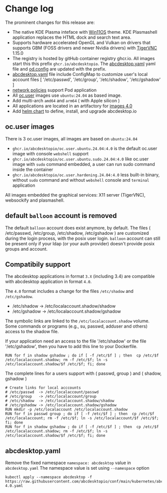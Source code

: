 # Change log


The prominent changes for this release are:

* The native KDE Plasma inteface with [Win11OS](https://github.com/yeyushengfan258/Win11OS-kde) theme. KDE Plasmashell application replaces the HTML dock and search text area. 
* Supports hardware accelerated OpenGL and Vulkan on drivers that supports GBM (FOSS drivers and newer Nvidia drivers) with [TigerVNC](https://github.com/TigerVNC/) 1.15.0
* The registry is hosted by gitHub container registry ghcr.io. All images start this this prefix ```ghcr.io/abcdesktopio```. The [abcdesktop.yaml](https://github.com/abcdesktopio/conf/blob/main/kubernetes/abcdesktop-4.0.yaml) yaml file and [od.config](https://github.com/abcdesktopio/conf/blob/main/reference/od.config.4.0) are updated with the prefix.
* [abcdesktop.yaml](https://github.com/abcdesktopio/conf/blob/main/kubernetes/abcdesktop-4.0.yaml) file include ConfigMap to customize user's local account files [ '/etc/passwd', '/etc/group', '/etc/shadow', '/etc/gshadow' ]
* [network policies](https://github.com/abcdesktopio/conf/blob/main/kubernetes/netpol-default-4.0.yaml) support Pod application
* All [oc.user](https://raw.githubusercontent.com/abcdesktopio/oc.user/refs/heads/4.0/Dockerfile.ubuntu) images use ```ubuntu:24.04``` as based image.
* Add multi-arch `amd64` and `arm64` ( with Apple silicon )
* All applications are located in an artifactory for [images 4.0](https://github.com/abcdesktopio/images/tree/main/artifact/4.0)
* Add [helm chart](https://github.com/abcdesktopio/helm) to define, install, and upgrade abcdesktop.io 

## oc.user images

There is 3 oc.user images, all images are based on `ubuntu:24.04` 

- `ghcr.io/abcdesktopio/oc.user.ubuntu.24.04:4.0` is the default oc.user image with console `webshell` support 
- `ghcr.io/abcdesktopio/oc.user.ubuntu.sudo.24.04:4.0` like oc.user image with `sudo` command embedded, a user can run sudo command inside the container
- `ghcr.io/abcdesktopio/oc.user.hardening.24.04:4.0` less built-in binary, without `sudo` command and without `webshell` console and `terminal` application

All images embedded the graphical services: X11 server (TigerVNC), websockify and plasmashell.


## default `balloon` account is removed

The default `balloon` account does exist anymore, by default. 
The files ( /etc/passwd, /etc/group, /etc/shadow, /etc/gshadow ) are customized during the login process, with the posix user login.
`balloon` account can still be present only if your ldap (or your auth provider) doesn't provide posix groups and account. 

## Compatibily support

The abcdesktop applications in format `3.X` (including 3.4) are compatible with abcdesktop application in format `4.0`.

The `4.0` format includes a change for the files `/etc/shadow` and `/etc/gshadow`.

- /etc/shadow  -> /etc/localaccount.shadow/shadow
- /etc/gshadow -> /etc/localaccount.shadow/gshadow

The symbolic links are linked to the `/etc/localaccount.shadow` volume. Some commands or programs (e.g., su, passwd, adduser and others) access to the shadow file.

If your application need an access to the file '/etc/shadow' or the file '/etc/gshadow', then you have to add this line to your Dockerfile.

```
RUN for f in shadow gshadow ; do if [ -f /etc/$f ] ; then  cp /etc/$f /etc/localaccount.shadow; rm -f /etc/$f; ln -s /etc/localaccount.shadow/$f /etc/$f; fi; done
```

The complete lines for a users support with ( passwd, group ) and ( shadow, gshadow ) 

```
# Create links for local acccounts
# /etc/passwd  -> /etc/localaccount/passwd
# /etc/group   -> /etc/localaccount/group
# /etc/shadow  -> /etc/localaccount.shadow/shadow
# /etc/gshadow -> /etc/localaccount.shadow/gshadow
RUN mkdir -p /etc/localaccount /etc/localaccount.shadow
RUN for f in passwd group ; do if [ -f /etc/$f ] ; then  cp /etc/$f /etc/localaccount; rm -f /etc/$f; ln -s /etc/localaccount/$f /etc/$f; fi; done
RUN for f in shadow gshadow ; do if [ -f /etc/$f ] ; then  cp /etc/$f /etc/localaccount.shadow; rm -f /etc/$f; ln -s /etc/localaccount.shadow/$f /etc/$f; fi; done
```



## abcdesktop.yaml 

Remove the fixed namespace `namespace: abcdesktop` value in `abcdesktop.yaml` 
The namespace value is set using `--namespace` option

```
kubectl apply --namespace abcdesktop -f https://raw.githubusercontent.com/abcdesktopio/conf/main/kubernetes/abcdesktop-4.0.yaml
```











